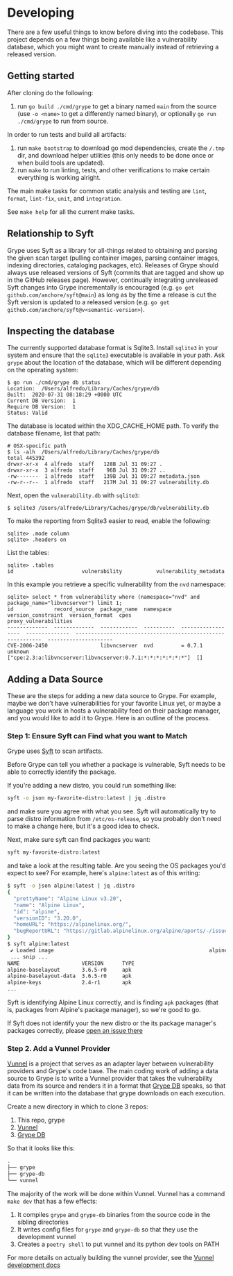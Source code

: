 # Developing

There are a few useful things to know before diving into the codebase. This project depends on a few things being available like a vulnerability database, which you might want to create manually instead of retrieving a released version.

## Getting started

After cloning do the following:

1. run `go build ./cmd/grype` to get a binary named `main` from the source (use `-o <name>` to get a differently named binary), or optionally `go run ./cmd/grype` to run from source.

In order to run tests and build all artifacts:

1. run `make bootstrap` to download go mod dependencies, create the `/.tmp` dir, and download helper utilities (this only needs to be done once or when build tools are updated).
2. run `make` to run linting, tests, and other verifications to make certain everything is working alright.

The main make tasks for common static analysis and testing are `lint`, `format`, `lint-fix`, `unit`, and `integration`.

See `make help` for all the current make tasks.

## Relationship to Syft

Grype uses Syft as a library for all-things related to obtaining and parsing the given scan target (pulling container
images, parsing container images, indexing directories, cataloging packages, etc). Releases of Grype should
always use released versions of Syft (commits that are tagged and show up in the GitHub releases page). However,
continually integrating unreleased Syft changes into Grype incrementally is encouraged
(e.g. `go get github.com/anchore/syft@main`) as long as by the time a release is cut the Syft version is updated
to a released version (e.g. `go get github.com/anchore/syft@v<semantic-version>`).

## Inspecting the database

The currently supported database format is Sqlite3. Install `sqlite3` in your system and ensure that the `sqlite3` executable is available in your path. Ask `grype` about the location of the database, which will be different depending on the operating system:

```
$ go run ./cmd/grype db status
Location:  /Users/alfredo/Library/Caches/grype/db
Built:  2020-07-31 08:18:29 +0000 UTC
Current DB Version:  1
Require DB Version:  1
Status: Valid
```

The database is located within the XDG_CACHE_HOME path. To verify the database filename, list that path:

```
# OSX-specific path
$ ls -alh  /Users/alfredo/Library/Caches/grype/db
total 445392
drwxr-xr-x  4 alfredo  staff   128B Jul 31 09:27 .
drwxr-xr-x  3 alfredo  staff    96B Jul 31 09:27 ..
-rw-------  1 alfredo  staff   139B Jul 31 09:27 metadata.json
-rw-r--r--  1 alfredo  staff   217M Jul 31 09:27 vulnerability.db
```

Next, open the `vulnerability.db` with `sqlite3`:

```
$ sqlite3 /Users/alfredo/Library/Caches/grype/db/vulnerability.db
```

To make the reporting from Sqlite3 easier to read, enable the following:

```
sqlite> .mode column
sqlite> .headers on
```

List the tables:

```
sqlite> .tables
id                      vulnerability           vulnerability_metadata
```

In this example you retrieve a specific vulnerability from the `nvd` namespace:

```
sqlite> select * from vulnerability where (namespace="nvd" and package_name="libvncserver") limit 1;
id             record_source  package_name  namespace   version_constraint  version_format  cpes                                                         proxy_vulnerabilities
-------------  -------------  ------------  ----------  ------------------  --------------  -----------------------------------------------------------  ---------------------
CVE-2006-2450                 libvncserver  nvd         = 0.7.1             unknown         ["cpe:2.3:a:libvncserver:libvncserver:0.7.1:*:*:*:*:*:*:*"]  []
```

## Adding a Data Source

These are the steps for adding a new data source to Grype. For example,
maybe we don't have vulnerabilities for your favorite Linux yet, or
maybe a language you work in hosts a vulnerability feed on their package
manager, and you would like to add it to Grype. Here is an outline of the
process.

### Step 1: Ensure Syft can Find what you want to Match

Grype uses [Syft](https://github.com/anchore/syft) to scan artifacts.

Before Grype can tell you whether a package is vulnerable, Syft needs
to be able to correctly identify the package.

If you're adding a new distro, you could run something like:

``` sh
syft -o json my-favorite-distro:latest | jq .distro
```

and make sure you agree with what you see. Syft will automatically
try to parse distro information from `/etc/os-release`, so you probably
don't need to make a change here, but it's a good idea to check.

Next, make sure syft can find packages you want:

``` sh
syft my-favorite-distro:latest
```

and take a look at the resulting table. Are you seeing the OS packages you'd
expect to see? For example, here's `alpine:latest` as of this writing:

``` sh
$ syft -o json alpine:latest | jq .distro
{
  "prettyName": "Alpine Linux v3.20",
  "name": "Alpine Linux",
  "id": "alpine",
  "versionID": "3.20.0",
  "homeURL": "https://alpinelinux.org/",
  "bugReportURL": "https://gitlab.alpinelinux.org/alpine/aports/-/issues"
}
$ syft alpine:latest
 ✔ Loaded image                                                  alpine:latest
 ... snip ...
NAME                    VERSION      TYPE   
alpine-baselayout       3.6.5-r0     apk     
alpine-baselayout-data  3.6.5-r0     apk     
alpine-keys             2.4-r1       apk     
...
```

Syft is identifying Alpine Linux correctly, and is finding `apk` packages (that
is, packages from Alpine's package manager), so we're good to go.

If Syft does not identify your the new distro or the its package manager's
packages correctly, please [open an issue
there](https://github.com/anchore/syft/issues/new?assignees=&labels=enhancement&projects=&template=feature_request.md&title=)


### Step 2. Add a Vunnel Provider

[Vunnel](https://github.com/anchore/vunnel) is a project that serves as an
adapter layer between vulnerability providers and Grype's code base. The main
coding work of adding a data source to Grype is to write a Vunnel provider
that takes the vulnerability data from its source and renders it in a format
that [Grype DB](https://github.com/anchore/grype-db) speaks, so that it can
be written into the database that grype downloads on each execution.

Create a new directory in which to clone 3 repos:

1. This repo, grype
2. [Vunnel](https://github.com/anchore/vunnel)
3. [Grype DB](https://github.com/anchore/grype-db)

So that it looks like this:

``` sh
.
├── grype
├── grype-db
└── vunnel
```

The majority of the work will be done within Vunnel. Vunnel
has a command `make dev` that has a few effects:

1. It compiles `grype` and `grype-db` binaries from the source code in the
   sibling directories
2. It writes config files for `grype` and `grype-db` so that they use the
   development vunnel
3. Creates a `poetry shell` to put vunnel and its python dev tools on PATH

For more details on actually building the vunnel provider, see the
[Vunnel development docs](https://github.com/anchore/vunnel/blob/main/DEVELOPING.md)
